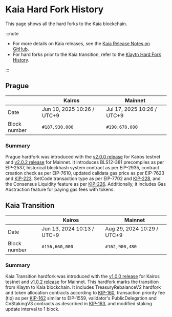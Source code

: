 # Kaia Hard Fork History

This page shows all the hard forks to the Kaia blockchain.

:::note

- For more details on Kaia releases, see the [Kaia Release Notes on GitHub](https://github.com/kaiachain/kaia/releases).
- For hard forks prior to the Kaia transition, refer to the [Klaytn Hard Fork History](https://docs.klaytn.foundation/docs/misc/klaytn-history/).

:::

## Prague

| ` ` | Kairos                        | Mainnet                       |
| --------------- |-------------------------------|-------------------------------|
| Date | Jun 10, 2025 10:26 / UTC+9 | Jul 17, 2025 10:26 / UTC+9 |
| Block number  | `#187,930,000`                | `#190,670,000`                |

### Summary

Prague hardfork was introduced with the [v2.0.0 release](https://github.com/kaiachain/kaia/releases/tag/v2.0.0) for Kairos testnet and [v2.0.2 release](https://github.com/kaiachain/kaia/releases/tag/v2.0.2) for Mainnet. It introduces BLS12-381 precompiles as per EIP-2537, historical blockhash system contract as per EIP-2935, contract creation check as per EIP-7610, updated calldata gas price as per EIP-7623 and [KIP-223](https://kips.kaia.io/KIPs/kip-223), SetCode transaction type as per EIP-7702 and [KIP-228](https://kips.kaia.io/KIPs/kip-228), and the Consensus Liquidity feature as per [KIP-226](https://kips.kaia.io/KIPs/kip-226). Additionally, it includes Gas Abstraction feature for paying gas fees with tokens.

## Kaia Transition

| ` ` | Kairos                        | Mainnet                       |
| --------------- |-------------------------------|-------------------------------|
| Date | Jun 13, 2024 10:13 / UTC+9 | Aug 29, 2024 10:29 / UTC+9 |
| Block number  | `#156,660,000`                | `#162,900,480`                |

### Summary

Kaia Transition hardfork was introduced with the [v1.0.0 release](https://github.com/kaiachain/kaia/releases/tag/v1.0.0) for Kairos testnet and [v1.0.2 release](https://github.com/kaiachain/kaia/releases/tag/v1.0.2) for Mainnet. This hardfork marks the transition from Klaytn to Kaia blockchain. It includes TreasuryRebalanceV2 hardfork and token allocation contracts according to [KIP-160](https://kips.kaia.io/KIPs/kip-160), transaction priority fee (tip) as per [KIP-162](https://kips.kaia.io/KIPs/kip-162) similar to EIP-1559, validator's PublicDelegation and CnStakingV3 contracts as described in [KIP-163](https://kips.kaia.io/KIPs/kip-163), and modified staking update interval to 1 block.